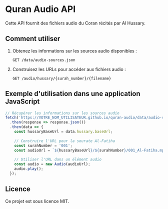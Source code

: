 # Quran Audio API

Cette API fournit des fichiers audio du Coran récités par Al Hussary.

## Comment utiliser

1. Obtenez les informations sur les sources audio disponibles :
   ```
   GET /data/audio-sources.json
   ```

2. Construisez les URLs pour accéder aux fichiers audio :
   ```
   GET /audio/hussary/{surah_number}/{filename}
   ```

## Exemple d'utilisation dans une application JavaScript

```javascript
// Récupérer les informations sur les sources audio
fetch('https://VOTRE_NOM_UTILISATEUR.github.io/quran-audio/data/audio-sources.json')
  .then(response => response.json())
  .then(data => {
    const hussaryBaseUrl = data.hussary.baseUrl;
    
    // Construire l'URL pour la sourate Al-Fatiha
    const surahNumber = '001';
    const audioUrl = `${hussaryBaseUrl}/${surahNumber}/001_Al-Fatiha.mp3`;
    
    // Utiliser l'URL dans un élément audio
    const audio = new Audio(audioUrl);
    audio.play();
  });
```

## Licence

Ce projet est sous licence MIT.
